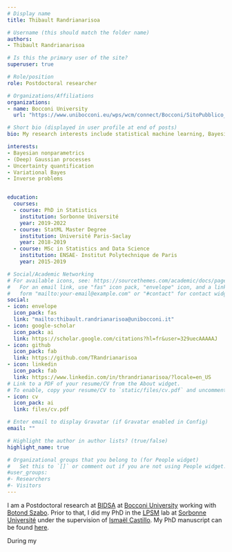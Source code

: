 ```yaml
---
# Display name
title: Thibault Randrianarisoa

# Username (this should match the folder name)
authors:
- Thibault Randrianarisoa

# Is this the primary user of the site?
superuser: true

# Role/position
role: Postdoctoral researcher

# Organizations/Affiliations
organizations:
- name: Bocconi University
  url: "https://www.unibocconi.eu/wps/wcm/connect/Bocconi/SitoPubblico_EN/Navigation+Tree/Home/"

# Short bio (displayed in user profile at end of posts)
bio: My research interests include statistical machine learning, Bayesian nonparametrics, uncertainty quantification and inverse problems.

interests:
- Bayesian nonparametrics
- (Deep) Gaussian processes
- Uncertainty quantification
- Variational Bayes
- Inverse problems


education:
  courses:
  - course: PhD in Statistics
    institution: Sorbonne Université
    year: 2019-2022
  - course: StatML Master Degree
    institution: Université Paris-Saclay
    year: 2018-2019
  - course: MSc in Statistics and Data Science
    institution: ENSAE- Institut Polytechnique de Paris
    year: 2015-2019

# Social/Academic Networking
# For available icons, see: https://sourcethemes.com/academic/docs/page-builder/#icons
#   For an email link, use "fas" icon pack, "envelope" icon, and a link in the
#   form "mailto:your-email@example.com" or "#contact" for contact widget.
social:
- icon: envelope
  icon_pack: fas
  link: "mailto:thibault.randrianarisoa@unibocconi.it"
- icon: google-scholar
  icon_pack: ai
  link: https://scholar.google.com/citations?hl=fr&user=329uecAAAAAJ
- icon: github
  icon_pack: fab
  link: https://github.com/TRandrianarisoa
- icon: linkedin
  icon_pack: fab
  link: https://www.linkedin.com/in/thrandrianarisoa/?locale=en_US
# Link to a PDF of your resume/CV from the About widget.
# To enable, copy your resume/CV to `static/files/cv.pdf` and uncomment the lines below.
- icon: cv
  icon_pack: ai
  link: files/cv.pdf

# Enter email to display Gravatar (if Gravatar enabled in Config)
email: ""

# Highlight the author in author lists? (true/false)
highlight_name: true

# Organizational groups that you belong to (for People widget)
#   Set this to `[]` or comment out if you are not using People widget.
#user_groups:
#- Researchers
#- Visitors
---
```


I am a Postdoctoral research at [BIDSA](https://bidsa.unibocconi.eu) at [Bocconi University](https://www.unibocconi.eu/wps/wcm/connect/Bocconi/SitoPubblico_EN/Navigation+Tree/Home/) 
working with [Botond Szabo](https://botondszabo.com). Prior to that, I did my PhD in the 
[LPSM](https://www.lpsm.paris) lab at [Sorbonne Université](https://www.sorbonne-universite.fr/en)
under the supervision of [Ismaël Castillo](https://perso.lpsm.paris/~castillo/). My PhD manuscript can be found
[here](https://hal.archives-ouvertes.fr/view/index/docid/3890739).

During my

